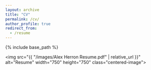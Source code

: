 ```yaml
---
layout: archive
title: "CV"
permalink: /cv/
author_profile: true
redirect_from:
  - /resume
---
```


{% include base_path %}

<img src="{{ "/images/Alex Herron Resume.pdf" | relative_url }}" alt="Resume" width="750" height="750" class="centered-image">
